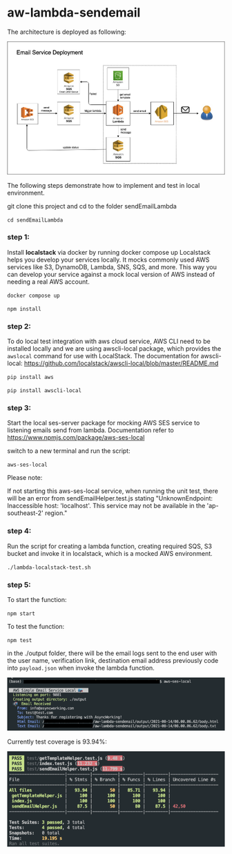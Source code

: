 # aw-lambda-sendemail

The architecture is deployed as following:

[<img src="./email-lambda.jpg">]()

The following steps demonstrate how to implement and test in local environment.

git clone this project and cd to the folder sendEmailLambda

`cd sendEmailLambda`

### step 1: 

Install **localstack** via docker by running docker compose up
Localstack helps you develop your services locally. It mocks commonly used AWS services like S3, DynamoDB, Lambda, SNS, SQS, and more. This way you can develop your service against a mock local version of AWS instead of needing a real AWS account.

`docker compose up`

`npm install`
### step 2:

To do local test integration with aws cloud service, AWS CLI need to be installed locally and we are using awscli-local package, which provides the `awslocal` command for use with LocalStack. The documentation for awscli-local: https://github.com/localstack/awscli-local/blob/master/README.md

`pip install aws`

`pip install awscli-local`

### step 3:

Start the local ses-server package for mocking AWS SES service to listening emails send from lambda.
Documentation refer to https://www.npmjs.com/package/aws-ses-local

switch to a new terminal and run the script:

`aws-ses-local`

Please note:

If not starting this aws-ses-local service, when running the unit test, there will be an error from sendEmailHelper.test.js stating "UnknownEndpoint: Inaccessible host: 'localhost'. This service may not be available in the 'ap-southeast-2' region."

### step 4:
Run the script for creating a lambda function, creating required SQS, S3 bucket and invoke it in localstack, which is a mocked AWS environment.

`./lambda-localstack-test.sh`

### step 5:
To start the function:

`npm start`

To test the function:

`npm test`

in the ./output folder, there will be the email logs sent to the end user with the user name, verification link, destination email address previously code into `payload.json` when invoke the lambda function.

[<img src="./Screen Shot 2021-08-14 at 6.27.01 pm.png">]()

Currently test coverage is 93.94%:

[<img src="./sendEmailLambda/test/Screen Shot 2021-08-14 at 6.06.02 pm.png">]()